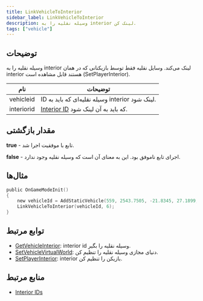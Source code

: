 ```yaml
---
title: LinkVehicleToInterior
sidebar_label: LinkVehicleToInterior
description: وسیله نقلیه را به interior لینک کن.
tags: ["vehicle"]
---
```


## توضیحات

وسیله نقلیه را به interior لینک می‌کند. وسایل نقلیه فقط توسط بازیکنانی که در همان interior هستند قابل مشاهده است (SetPlayerInterior).

| نام        | توضیحات                                                        |
| ---------- | ------------------------------------------------------------- |
| vehicleid  | ID وسیله نقلیه‌ای که باید به interior لینک شود.                 |
| interiorid | [Interior ID](../resources/interiorids) که باید به آن لینک شود. |

## مقدار بازگشتی

**true** - تابع با موفقیت اجرا شد.

**false** - اجرای تابع ناموفق بود. این به معنای آن است که وسیله نقلیه وجود ندارد.

## مثال‌ها

```c
public OnGameModeInit()
{
    new vehicleId = AddStaticVehicle(559, 2543.7505, -21.8345, 27.1899, 52.6054, -1, -1);
    LinkVehicleToInterior(vehicleId, 6);
}
```

## توابع مرتبط

- [GetVehicleInterior](GetVehicleInterior): interior id وسیله نقلیه را بگیر.
- [SetVehicleVirtualWorld](SetVehicleVirtualWorld): دنیای مجازی وسیله نقلیه را تنظیم کن.
- [SetPlayerInterior](SetPlayerInterior): interior بازیکن را تنظیم کن.

## منابع مرتبط

- [Interior IDs](../resources/interiorids)